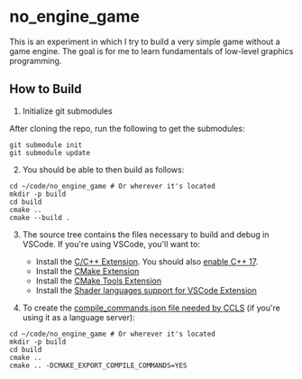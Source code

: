 # no_engine_game
This is an experiment in which I try to build a very simple game without a game engine. The goal is for me to learn fundamentals of low-level graphics programming.

## How to Build

1. Initialize git submodules

After cloning the repo, run the following to get the submodules:

```
git submodule init
git submodule update
```

2. You should be able to then build as follows:

```
cd ~/code/no_engine_game # Or wherever it's located
mkdir -p build
cd build
cmake ..
cmake --build .
```

3. The source tree contains the files necessary to build and debug in VSCode. If you're using VSCode, you'll want to:
   * Install the [C/C++ Extension](https://marketplace.visualstudio.com/items?itemName=ms-vscode.cpptools). You should also [enable C++ 17](https://stackoverflow.com/a/66251689).
   * Install the [CMake Extension](https://marketplace.visualstudio.com/items?itemName=twxs.cmake)
   * Install the [CMake Tools Extension](https://marketplace.visualstudio.com/items?itemName=ms-vscode.cmake-tools)
   * Install the [Shader languages support for VSCode Extension](https://marketplace.visualstudio.com/items?itemName=slevesque.shader)

4. To create the [compile_commands.json file needed by CCLS](https://github.com/MaskRay/ccls/wiki/Project-Setup#compile_commandsjson) (if you're using it as a language server):

```
cd ~/code/no_engine_game # Or wherever it's located
mkdir -p build
cd build
cmake ..
cmake .. -DCMAKE_EXPORT_COMPILE_COMMANDS=YES
```
